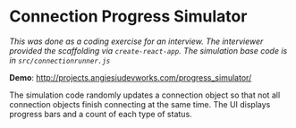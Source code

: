 # Connection Progress Simulator

_This was done as a coding exercise for an interview. The interviewer provided the scaffolding via `create-react-app`. The simulation base code is in `src/connectionrunner.js`_

**Demo**: http://projects.angiesiudevworks.com/progress_simulator/

The simulation code randomly updates a connection object so that not all connection objects finish connecting at the same time. The UI displays progress bars and a count of each type of status. 
